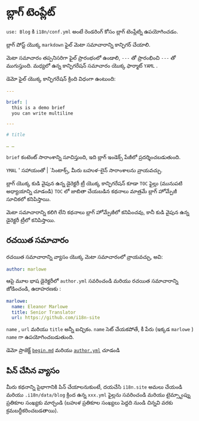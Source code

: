 # బ్లాగ్ టెంప్లేట్

`use: Blog` కి `i18n/conf.yml` అంటే రెండరింగ్ కోసం బ్లాగ్ టెంప్లేట్ని ఉపయోగించడం.

బ్లాగ్ పోస్ట్ యొక్క `markdown` ఫైల్ మెటా సమాచారాన్ని కాన్ఫిగర్ చేయాలి.

మెటా సమాచారం తప్పనిసరిగా ఫైల్ ప్రారంభంలో ఉండాలి, `---` తో ప్రారంభించి `---` తో ముగుస్తుంది. మధ్యలో ఉన్న కాన్ఫిగరేషన్ సమాచారం యొక్క ఫార్మాట్ `YAML` .

డెమో ఫైల్ యొక్క కాన్ఫిగరేషన్ క్రింది విధంగా ఉంటుంది:

```yml
---

brief: |
  this is a demo brief
  you can write multiline

---

# title

… …
```

`brief` కంటెంట్ సారాంశాన్ని సూచిస్తుంది, ఇది బ్లాగ్ ఇండెక్స్ పేజీలో ప్రదర్శించబడుతుంది.

`YMAL` ' సహాయంతో | `సింటాక్స్, మీరు బహుళ-లైన్ సారాంశాలను వ్రాయవచ్చు.

బ్లాగ్ యొక్క కుడి వైపున ఉన్న డైరెక్టరీ ట్రీ యొక్క కాన్ఫిగరేషన్ కూడా `TOC` ఫైల్లు (మునుపటి అధ్యాయాన్ని చూడండి) `TOC` లో జాబితా చేయబడిన కథనాలు మాత్రమే బ్లాగ్ హోమ్పేజీ సూచికలో కనిపిస్తాయి.

మెటా సమాచారాన్ని కలిగి లేని కథనాలు బ్లాగ్ హోమ్పేజీలో కనిపించవు, కానీ కుడి వైపున ఉన్న డైరెక్టరీ ట్రీలో కనిపిస్తాయి.

## రచయిత సమాచారం

రచయిత సమాచారాన్ని వ్యాసం యొక్క మెటా సమాచారంలో వ్రాయవచ్చు, అవి:

```yml
author: marlowe
```

ఆపై మూల భాష డైరెక్టరీలో `author.yml` సవరించండి మరియు రచయిత సమాచారాన్ని జోడించండి, ఉదాహరణకు :

```yml
marlowe:
  name: Eleanor Marlowe
  title: Senior Translator
  url: https://github.com/i18n-site
```

`name` , `url` మరియు `title` అన్నీ ఐచ్ఛికం. `name` సెట్ చేయకపోతే, కీ పేరు (ఇక్కడ `marlowe` ) `name` గా ఉపయోగించబడుతుంది.

డెమో ప్రాజెక్ట్ [`begin.md`](https://github.com/i18n-site/demo.i18n.site/blob/main/en/blog/news/begin.md?plain=1) మరియు [`author.yml`](https://github.com/i18n-site/demo.i18n.site/blob/main/en/author.yml) చూడండి

## పిన్ చేసిన వ్యాసం

మీరు కథనాన్ని పైభాగానికి పిన్ చేయాలనుకుంటే, దయచేసి `i18n.site` అమలు చేయండి మరియు `.i18n/data/blog` క్రింద ఉన్న `xxx.yml` ఫైల్లను సవరించండి మరియు టైమ్స్టాంప్ను ప్రతికూల సంఖ్యకు మార్చండి (బహుళ ప్రతికూల సంఖ్యలు పెద్దది నుండి చిన్నవి వరకు క్రమబద్ధీకరించబడతాయి).